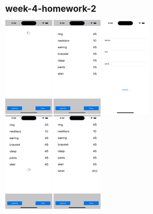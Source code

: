 # week-4-homework-2
<img src="https://github.com/Protein-Swift-Bootcamp/week-4-homework-2-aliberkayberber/blob/main/png1.png" width="150" height="300"/>
<img src="https://github.com/Protein-Swift-Bootcamp/week-4-homework-2-aliberkayberber/blob/main/png2.png" width="150" height="300"/>
<img src="https://github.com/Protein-Swift-Bootcamp/week-4-homework-2-aliberkayberber/blob/main/png3.png" width="150" height="300"/>
<img src="https://github.com/Protein-Swift-Bootcamp/week-4-homework-2-aliberkayberber/blob/main/png4.png" width="150" height="300"/>
<img src="https://github.com/Protein-Swift-Bootcamp/week-4-homework-2-aliberkayberber/blob/main/png5.png" width="150" height="300"/>
